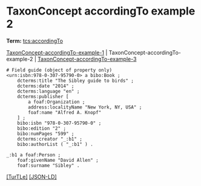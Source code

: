 # TaxonConcept accordingTo example 2


**Term:** [tcs:accordingTo](../terms/#tcs_accordingto)

[TaxonConcept-accordingTo-example-1](./TaxonConcept-accordingTo-example-1.html) | TaxonConcept-accordingTo-example-2 | [TaxonConcept-accordingTo-example-3](./TaxonConcept-accordingTo-example-3.html)
```turtle
# Field guide (object of property only)
<urn:isbn:978-0-307-95790-0> a bibo:Book ;
    dcterms:title "The Sibley guide to birds" ;
    dcterms:date "2014" ;
    dcterms:language "en" ;
    dcterms:publisher [ 
        a foaf:Organization ;
        address:localityName "New York, NY, USA" ;
        foaf:name "Alfred A. Knopf" 
    ] ;
    bibo:isbn "978-0-307-95790-0" ;
    bibo:edition "2" ;
    bibo:numPages "599" ;
    dcterms:creator "_:b1" ;
    bibo:authorList ( "_:b1" ) .

_:b1 a foaf:Person ;
    foaf:givenName "David Allen" ;
    foaf:surname "Sibley" .
```

[&#91;TurTLe&#93;](https://github.com/tdwg/tcs2/blob/master/examples/TaxonConcept-accordingTo-example-2.ttl)&nbsp;[&#91;JSON-LD&#93;](https://github.com/tdwg/tcs2/blob/master/examples/TaxonConcept-accordingTo-example-2.jsonld)

